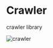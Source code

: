# Crawler
crawler library

![crawler](https://previews.123rf.com/images/frenta/frenta1711/frenta171100159/90698847-danger-penetration-into-a-computer-of-a-virus-from-internet-metallic-robot-spider-on-surface-with-bi.jpg)
